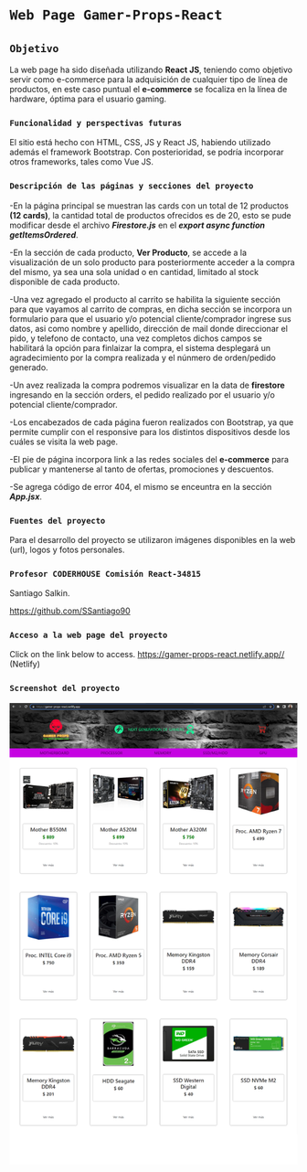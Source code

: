 # `Web Page Gamer-Props-React`

## `Objetivo`
La web page ha sido diseñada utilizando **React JS**, teniendo como objetivo servir como e-commerce para la adquisición de cualquier tipo de línea de productos, en este caso puntual el **e-commerce** se focaliza en la línea de hardware, óptima para el usuario gaming.

### `Funcionalidad y perspectivas futuras`
El sitio está hecho con HTML, CSS, JS y React JS, habiendo utilizado además el framework Bootstrap. 
Con posterioridad, se podría incorporar otros frameworks, tales como Vue JS.

### `Descripción de las páginas y secciones del proyecto`
-En la página principal se muestran las cards con un total de 12 productos **(12 cards)**, la cantidad total de productos ofrecidos es de 20, esto se pude modificar desde el archivo  ***Firestore.js*** en el ***export async function getItemsOrdered***.<br><p>
-En la sección de cada producto, **Ver Producto**, se accede a la visualización de un solo producto para posteriormente acceder a la compra del mismo, ya sea una sola unidad o en cantidad, limitado al stock disponible de cada producto.<br><p>
-Una vez agregado el producto al carrito se habilita la siguiente sección para que vayamos al carrito de compras, en dicha sección se incorpora un formulario para que el usuario y/o potencial cliente/comprador ingrese sus datos, asi como nombre y apellido, dirección de mail donde direccionar el pido, y telefono de contacto, una vez completos dichos campos se habilitará la opción para finlaizar la compra, el sistema desplegará un agradecimiento por la compra realizada y el núnmero de orden/pedido generado.<br><p>
-Un avez realizada la compra podremos visualizar en la data de **firestore** ingresando en la sección orders, el pedido realizado por el usuario y/o potencial cliente/comprador.<br><p>
-Los encabezados de cada página fueron realizados con Bootstrap, ya que permite cumplir con el responsive para los distintos dispositivos desde los cuáles se visita la web page.<br><p>
-El pie de página incorpora link a las redes sociales del **e-commerce** para publicar y mantenerse al tanto de ofertas, promociones y descuentos.<br><p>
-Se agrega código de error 404, el mismo se enceuntra en la sección ***App.jsx***.<br><p>

### `Fuentes del proyecto`
Para el desarrollo del proyecto se utilizaron imágenes disponibles en la web (url), logos y fotos personales.
### `Profesor CODERHOUSE Comisión React-34815`
Santiago Salkin.<br><p>https://github.com/SSantiago90
### `Acceso a la web page del proyecto`

Click on the link below to access.
https://gamer-props-react.netlify.app// (Netlify)

### `Screenshot del proyecto`
<img src="https://github.com/fedemoles/Gamer-Props-React/blob/main/public/img/demohome.png">



<!--
# Getting Started with Create React App

This project was bootstrapped with [Create React App](https://github.com/facebook/create-react-app).

## Available Scripts

In the project directory, you can run:

### `npm start`

Runs the app in the development mode.\
Open [http://localhost:3000](http://localhost:3000) to view it in your browser.

The page will reload when you make changes.\
You may also see any lint errors in the console.

### `npm test`

Launches the test runner in the interactive watch mode.\
See the section about [running tests](https://facebook.github.io/create-react-app/docs/running-tests) for more information.

### `npm run build`

Builds the app for production to the `build` folder.\
It correctly bundles React in production mode and optimizes the build for the best performance.

The build is minified and the filenames include the hashes.\
Your app is ready to be deployed!

See the section about [deployment](https://facebook.github.io/create-react-app/docs/deployment) for more information.

### `npm run eject`

**Note: this is a one-way operation. Once you `eject`, you can't go back!**

If you aren't satisfied with the build tool and configuration choices, you can `eject` at any time. This command will remove the single build dependency from your project.

Instead, it will copy all the configuration files and the transitive dependencies (webpack, Babel, ESLint, etc) right into your project so you have full control over them. All of the commands except `eject` will still work, but they will point to the copied scripts so you can tweak them. At this point you're on your own.

You don't have to ever use `eject`. The curated feature set is suitable for small and middle deployments, and you shouldn't feel obligated to use this feature. However we understand that this tool wouldn't be useful if you couldn't customize it when you are ready for it.

## Learn More

You can learn more in the [Create React App documentation](https://facebook.github.io/create-react-app/docs/getting-started).

To learn React, check out the [React documentation](https://reactjs.org/).

### Code Splitting

This section has moved here: [https://facebook.github.io/create-react-app/docs/code-splitting](https://facebook.github.io/create-react-app/docs/code-splitting)

### Analyzing the Bundle Size

This section has moved here: [https://facebook.github.io/create-react-app/docs/analyzing-the-bundle-size](https://facebook.github.io/create-react-app/docs/analyzing-the-bundle-size)

### Making a Progressive Web App

This section has moved here: [https://facebook.github.io/create-react-app/docs/making-a-progressive-web-app](https://facebook.github.io/create-react-app/docs/making-a-progressive-web-app)

### Advanced Configuration

This section has moved here: [https://facebook.github.io/create-react-app/docs/advanced-configuration](https://facebook.github.io/create-react-app/docs/advanced-configuration)

### Deployment

This section has moved here: [https://facebook.github.io/create-react-app/docs/deployment](https://facebook.github.io/create-react-app/docs/deployment)

### `npm run build` fails to minify

This section has moved here: [https://facebook.github.io/create-react-app/docs/troubleshooting#npm-run-build-fails-to-minify](https://facebook.github.io/create-react-app/docs/troubleshooting#npm-run-build-fails-to-minify)
-->